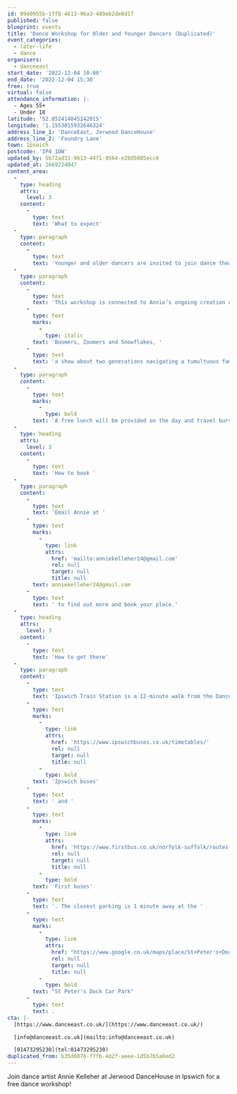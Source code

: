 ```yaml
---
id: 09d0955b-1ff8-4613-96a3-489eb2de8d17
published: false
blueprint: events
title: 'Dance Workshop for Older and Younger Dancers (Duplicated)'
event_categories:
  - later-life
  - dance
organisers:
  - danceeast
start_date: '2022-12-04 10:00'
end_date: '2022-12-04 15:30'
free: true
virtual: false
attendance_information: |-
  - Ages 55+
  - Under 18
latitude: '52.052414045142015'
longitude: '1.1553015932646324'
address_line_1: 'DanceEast, Jerwood DanceHouse'
address_line_2: 'Foundry Lane'
town: Ipswich
postcode: 'IP4 1DW'
updated_by: 5b72ad31-9613-4471-9564-e28d5005ecc0
updated_at: 1669224047
content_area:
  -
    type: heading
    attrs:
      level: 3
    content:
      -
        type: text
        text: 'What to expect'
  -
    type: paragraph
    content:
      -
        type: text
        text: 'Younger and older dancers are invited to join dance theatre artist Annie Kelleher and Company for a day of dancing and connecting. The day will begin with a contemporary dance class to warm up which will lead into some creative sessions inspired by Annie’s work. Expect fun tunes, discussions and creative challenges. The day is all about expressing ourselves creativity through dance, collaboration and connection and is suitable for all ages and abilities. All abilities are welcome.'
  -
    type: paragraph
    content:
      -
        type: text
        text: 'This workshop is connected to Annie’s ongoing creation of '
      -
        type: text
        marks:
          -
            type: italic
        text: 'Boomers, Zoomers and Snowflakes, '
      -
        type: text
        text: 'a show about two generations navigating a tumultuous family relationship in today’s cultural climate.'
  -
    type: paragraph
    content:
      -
        type: text
        marks:
          -
            type: bold
        text: 'A free lunch will be provided on the day and travel bursaries are available.'
  -
    type: heading
    attrs:
      level: 3
    content:
      -
        type: text
        text: 'How to book '
  -
    type: paragraph
    content:
      -
        type: text
        text: 'Email Annie at '
      -
        type: text
        marks:
          -
            type: link
            attrs:
              href: 'mailto:anniekelleher24@gmail.com'
              rel: null
              target: null
              title: null
        text: anniekelleher24@gmail.com
      -
        type: text
        text: ' to find out more and book your place.'
  -
    type: heading
    attrs:
      level: 3
    content:
      -
        type: text
        text: 'How to get there'
  -
    type: paragraph
    content:
      -
        type: text
        text: 'Ipswich Train Station is a 12-minute walk from the DanceHouse. If you are travelling by bus, both the Cattle Market Bus Station and Tower Ramparts Station are within 15 minutes walk and buses run frequently, connecting the town centre with the rest of Suffolk. Check the bus timetables for '
      -
        type: text
        marks:
          -
            type: link
            attrs:
              href: 'https://www.ipswichbuses.co.uk/timetables/'
              rel: null
              target: null
              title: null
          -
            type: bold
        text: 'Ipswich buses'
      -
        type: text
        text: ' and '
      -
        type: text
        marks:
          -
            type: link
            attrs:
              href: 'https://www.firstbus.co.uk/norfolk-suffolk/routes-and-maps/ipswich-reds-frequent-links-suffolks-county-town'
              rel: null
              target: null
              title: null
          -
            type: bold
        text: 'First buses'
      -
        type: text
        text: '. The closest parking is 1 minute away at the '
      -
        type: text
        marks:
          -
            type: link
            attrs:
              href: "https://www.google.co.uk/maps/place/St+Peter's+Dock+Car+Park/@52.0522246,1.154028,19z/data=!4m22!1m16!4m15!1m6!1m2!1s0x47d9a02eb2d6ee63:0x2bff9f702ff4b45e!2sJerwood+Dancehouse,+Ipswich!2m2!1d1.1553014!2d52.052411!1m6!1m2!1s0x47d9a02ebd54c7a1:0xeb0a43216f8c400b!2sSt+Peter's+Dock+Car+Park,+Bridge+St,+Ipswich+IP1+1XH!2m2!1d1.1539305!2d52.0523796!3e3!3m4!1s0x47d9a02ebd54c7a1:0xeb0a43216f8c400b!8m2!3d52.0523796!4d1.1539305"
              rel: null
              target: null
              title: null
          -
            type: bold
        text: "St Peter's Dock Car Park"
      -
        type: text
        text: .
cta: |-
  [https://www.danceeast.co.uk/](https://www.danceeast.co.uk/)

  [info@danceeast.co.uk](mailto:info@danceeast.co.uk)

  [01473295230](tel:01473295230)
duplicated_from: b35d6076-f7fb-4d2f-aeee-1d5b7b5a0ed2
---
```

Join dance artist Annie Kelleher at Jerwood DanceHouse in Ipswich for a free dance workshop!
